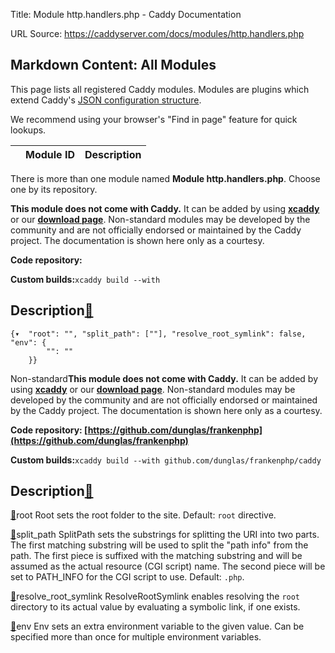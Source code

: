 Title: Module http.handlers.php - Caddy Documentation

URL Source: https://caddyserver.com/docs/modules/http.handlers.php

Markdown Content:
All Modules
-----------

This page lists all registered Caddy modules. Modules are plugins which extend Caddy's [JSON configuration structure](https://caddyserver.com/docs/json/).

We recommend using your browser's "Find in page" feature for quick lookups.

|  | Module ID | Description |
| --- | --- | --- |

There is more than one module named **Module http.handlers.php**. Choose one by its repository.

**This module does not come with Caddy.** It can be added by using **[xcaddy](https://caddyserver.com/docs/build#xcaddy)** or our **[download page](https://caddyserver.com/download)**. Non-standard modules may be developed by the community and are not officially endorsed or maintained by the Caddy project. The documentation is shown here only as a courtesy.

**Code repository:**

**Custom builds:**`xcaddy build --with`

Description[🔗](https://caddyserver.com/docs/modules/http.handlers.php#docs "Direct link")
------------------------------------------------------------------------------------------

```
{▾	"root": "",	"split_path": [""],	"resolve_root_symlink": false,	"env": {
		"": ""
	}}
```

Non-standard**This module does not come with Caddy.** It can be added by using **[xcaddy](https://caddyserver.com/docs/build#xcaddy)** or our **[download page](https://caddyserver.com/download)**. Non-standard modules may be developed by the community and are not officially endorsed or maintained by the Caddy project. The documentation is shown here only as a courtesy.

**Code repository: [https://github.com/dunglas/frankenphp](https://github.com/dunglas/frankenphp)**

**Custom builds:**`xcaddy build --with github.com/dunglas/frankenphp/caddy`

Description[🔗](https://caddyserver.com/docs/modules/http.handlers.php#docs "Direct link")
------------------------------------------------------------------------------------------

[🔗](https://caddyserver.com/docs/modules/http.handlers.php#root)root
Root sets the root folder to the site. Default: `root` directive.

[🔗](https://caddyserver.com/docs/modules/http.handlers.php#split_path)split_path
SplitPath sets the substrings for splitting the URI into two parts. The first matching substring will be used to split the "path info" from the path. The first piece is suffixed with the matching substring and will be assumed as the actual resource (CGI script) name. The second piece will be set to PATH_INFO for the CGI script to use. Default: `.php`.

[🔗](https://caddyserver.com/docs/modules/http.handlers.php#resolve_root_symlink)resolve_root_symlink
ResolveRootSymlink enables resolving the `root` directory to its actual value by evaluating a symbolic link, if one exists.

[🔗](https://caddyserver.com/docs/modules/http.handlers.php#env)env
Env sets an extra environment variable to the given value. Can be specified more than once for multiple environment variables.
